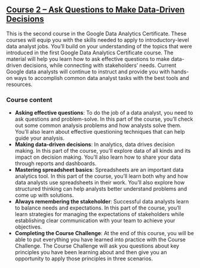 ## [C​ourse 2 – Ask Questions to Make Data-Driven Decisions](https://www.coursera.org/learn/ask-questions-make-decisions?specialization=google-data-analytics)

This is the second course in the Google Data Analytics Certificate. These courses will equip you with the skills needed to apply to introductory-level data analyst jobs. You’ll build on your understanding of the topics that were introduced in the first Google Data Analytics Certificate course. The material will help you learn how to ask effective questions to make data-driven decisions, while connecting with stakeholders’ needs. Current Google data analysts will continue to instruct and provide you with hands-on ways to accomplish common data analyst tasks with the best tools and resources.

### Course content

* **Asking effective questions**: To do the job of a data analyst, you need to ask questions and problem-solve. In this part of the course, you’ll check out some common analysis problems and how analysts solve them. You’ll also learn about effective questioning techniques that can help guide your analysis.
* **Making data-driven decisions**: In analytics, data drives decision making. In this part of the course, you’ll explore data of all kinds and its impact on decision making. You’ll also learn how to share your data through reports and dashboards.
* **Mastering spreadsheet basics**: Spreadsheets are an important data analytics tool. In this part of the course, you’ll learn both why and how data analysts use spreadsheets in their work. You’ll also explore how structured thinking can help analysts better understand problems and come up with solutions. 
* **Always remembering the stakeholder**: Successful data analysts learn to balance needs and expectations. In this part of the course, you’ll learn strategies for managing the expectations of stakeholders while establishing clear communication with your team to achieve your objectives.  
* **Completing the Course Challenge**: At the end of this course, you will be able to put everything you have learned into practice with the Course Challenge. The Course Challenge will ask you questions about key principles you have been learning about and then give you an opportunity to apply those principles in three scenarios. 